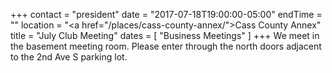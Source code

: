 +++
contact = "president"
date = "2017-07-18T19:00:00-05:00"
endTime = ""
location = "<a href=\"/places/cass-county-annex/\">Cass County Annex</a>"
title = "July Club Meeting"
dates = [ "Business Meetings" ]
+++
We meet in the basement meeting room. Please enter through the north
doors adjacent to the 2nd Ave S parking lot.

